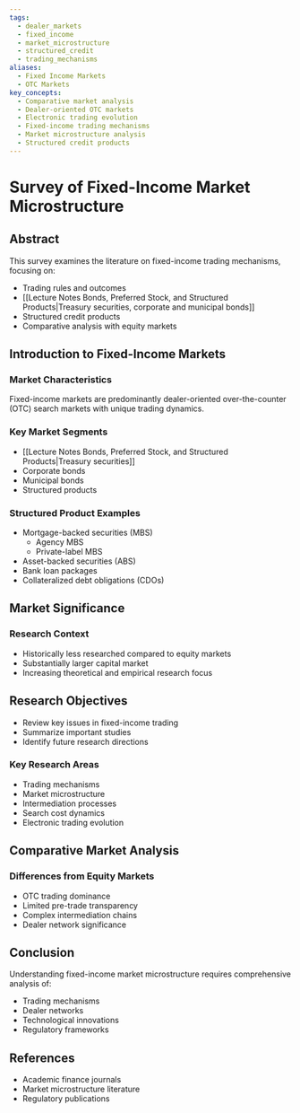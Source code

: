 ```yaml
---
tags:
  - dealer_markets
  - fixed_income
  - market_microstructure
  - structured_credit
  - trading_mechanisms
aliases:
  - Fixed Income Markets
  - OTC Markets
key_concepts:
  - Comparative market analysis
  - Dealer-oriented OTC markets
  - Electronic trading evolution
  - Fixed-income trading mechanisms
  - Market microstructure analysis
  - Structured credit products
---
```


# Survey of Fixed-Income Market Microstructure

## Abstract

This survey examines the literature on fixed-income trading mechanisms, focusing on:
- Trading rules and outcomes
- [[Lecture Notes Bonds, Preferred Stock, and Structured Products|Treasury securities, corporate and municipal bonds]]
- Structured credit products
- Comparative analysis with equity markets

## Introduction to Fixed-Income Markets

### Market Characteristics
Fixed-income markets are predominantly dealer-oriented over-the-counter (OTC) search markets with unique trading dynamics.

### Key Market Segments
- [[Lecture Notes Bonds, Preferred Stock, and Structured Products|Treasury securities]]
- Corporate bonds
- Municipal bonds
- Structured products

### Structured Product Examples
- Mortgage-backed securities (MBS)
  - Agency MBS
  - Private-label MBS
- Asset-backed securities (ABS)
- Bank loan packages
- Collateralized debt obligations (CDOs)

## Market Significance

### Research Context
- Historically less researched compared to equity markets
- Substantially larger capital market
- Increasing theoretical and empirical research focus

## Research Objectives
- Review key issues in fixed-income trading
- Summarize important studies
- Identify future research directions

### Key Research Areas
- Trading mechanisms
- Market microstructure
- Intermediation processes
- Search cost dynamics
- Electronic trading evolution

## Comparative Market Analysis

### Differences from Equity Markets
- OTC trading dominance
- Limited pre-trade transparency
- Complex intermediation chains
- Dealer network significance

## Conclusion

Understanding fixed-income market microstructure requires comprehensive analysis of:
- Trading mechanisms
- Dealer networks
- Technological innovations
- Regulatory frameworks

## References
- Academic finance journals
- Market microstructure literature
- Regulatory publications